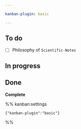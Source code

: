 ```yaml
---

kanban-plugin: basic

---
```


## To do

- [ ] Philosophy of `Scientific-Notes`


## In progress



## Done

**Complete**




%% kanban:settings
```
{"kanban-plugin":"basic"}
```
%%